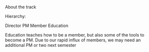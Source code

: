 About the track  

Hierarchy:

Director
PM
Member
Education

Education teaches how to be a member, but also some of the tools to become a PM. Due to our rapid influx of members, we may need an additional PM or two next semester